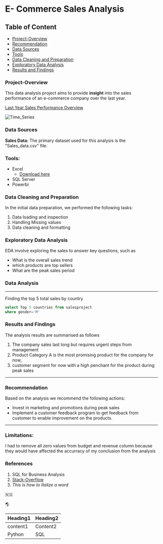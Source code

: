 # E- Commerce Sales Analysis
## Table of Content
- [Project-Overview](#project-overview)
- [Recommendation](#recommendation)
- [Data Sources](#data-sources)
- [Tools](#tools)
- [Data Cleaning and Preparation](#data-cleaning-and-preparation)
- [Exploratory Data Analysis](#exploratory-data-analysis)
- [Results and Findings](#results-and-findings)


### Project-Overview

This data analysis project aims to provide **insight** into the sales performance of an e-commerce company over the last year.

[Last Year Sales Performance Overview](time_series)

![Time_Series](https://github.com/Diana-Analytics/Documenting-Example/assets/173359109/1af30a10-5b4f-4782-9f84-1ac107e00a69)



### Data Sources
**Sales Data:** The primary dataset used for this analysis is the "Sales_data.csv" file. 
### Tools:
- Excel 
  - [Download here](www.microsoft.com)
- SQL Server
- Powerbi
### Data Cleaning and Preparation
In the initial data preparation, we performed the following tasks:
1. Data loading and inspection
2. Handling Missing values
3. Data cleaning and formatting
### Exploratory Data Analysis
EDA involve exploring the sales to answer key questions, such as
- What is the overall sales trend
- which products are top sellers
- What are the peak sales period
### Data Analysis
---
Finding the top 5 total sales by country
  ```sql
  select Top 5 countries from salesproject
where gender='M'
  ```
### Results and Findings
The analysis results are summarised as follows
1. The company sales last long but requires urgent steps from management
2. Product Category A is the most promising product for the company for now,
3. customer segment for now with a high penchant for the product during peak sales
---
### Recommendation

Based on the analysis we recommend the following actions:
- Invest in marketing and promotions during peak sales
- Implement a customer feedback program to get feedback from customer to enable improvement on the products.

---

### Limitations:
I had to remove all zero values from budget and revenue column because they would have affected the accurracy of my conclusion from the analysis
### References
1. SQL for Business Analysis
2. [Stack-Overflow](www.stackoverflow.com)
3. *This is how to Italize a word*

🇳🇬 

🌎

|Heading1|Heading2|
|--|----|
|content1|Content2|
|Python|SQL|

















